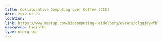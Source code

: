 ```yaml
---
title: Collaborative Computing over Coffee (CCC)
date: 2017-03-23
location: 
link: https://www.meetup.com/Biocomputing-Heidelberg/events/clggjmywfbfc/
usergroup: bioinfhd
type: usergroup
---
```

